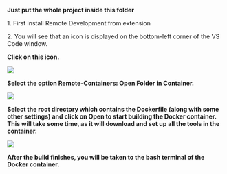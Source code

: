 <strong>Just put the whole project inside this folder</strong>

<p>1. First install Remote Development from extension</p>

<p>2. You will see that an icon is displayed on the bottom-left corner of the VS Code window.</p>

<strong>Click on this icon.<strong>

<img src = "https://github.com/yasharth291/talawa/blob/master/assets/images/docker_1.jpg">

<div>
  </div>



<p>Select the option Remote-Containers: Open Folder in Container.</p>

<img src = "https://github.com/yasharth291/talawa/blob/master/assets/images/docker_2.jpg">

<div>
  </div>


<p>Select the root directory which contains the Dockerfile (along with some other settings) and click on Open to start building the Docker container. This will take some time, as it will download and set up all the tools in the container.</p>

<img src = "https://github.com/yasharth291/talawa/blob/master/assets/images/docker_3.jpeg">

<p>After the build finishes, you will be taken to the bash terminal of the Docker container.</p>

